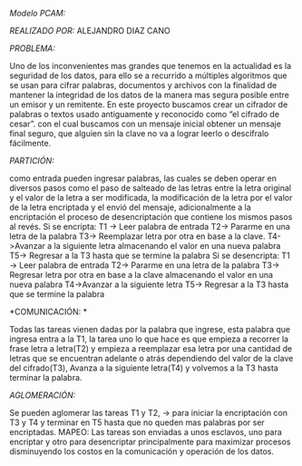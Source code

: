 *Modelo PCAM:*

*REALIZADO POR:*  ALEJANDRO DIAZ CANO

*PROBLEMA:* 

Uno de los inconvenientes mas grandes que tenemos en la actualidad es la seguridad de los datos, para ello se a recurrido a múltiples algoritmos que se usan para cifrar palabras, documentos y archivos con la finalidad de mantener la integridad de los datos de la manera mas segura posible entre un emisor y un remitente.
En este proyecto buscamos crear un cifrador de palabras o textos usado antiguamente y reconocido como “el cifrado de cesar”. con el cual buscamos con un mensaje inicial obtener un mensaje final seguro, que alguien sin la clave no va a lograr leerlo o descífralo fácilmente.

*PARTICIÓN:*

como entrada pueden ingresar palabras, las cuales se deben operar en diversos pasos como el paso de salteado de las letras entre la letra original y el valor de la letra a ser modificada, la modificación de la letra por el valor de la letra encriptada y el envió del mensaje, adicionalmente a la encriptación el proceso de desencriptación que contiene los mismos pasos al revés.
Si se encripta:
T1 -> Leer palabra de entrada
T2-> Pararme en una letra de la palabra
T3-> Reemplazar letra por otra en base a la clave.
T4->Avanzar a la siguiente letra almacenando el valor en una nueva palabra
T5-> Regresar a la T3 hasta que se termine la palabra
Si se desencripta: 
T1 -> Leer palabra de entrada
T2-> Pararme en una letra de la palabra
T3-> Regresar letra por otra en base a la clave almacenando el valor en una nueva palabra
T4->Avanzar a la siguiente letra
T5-> Regresar a la T3 hasta que se termine la palabra

*COMUNICACIÓN: *

Todas las tareas vienen dadas por la palabra que ingrese, esta palabra que ingresa entra a la T1, la tarea uno lo que hace es que empieza a recorrer la frase letra a letra(T2) y empieza a reemplazar esa letra por una cantidad de letras que se encuentran adelante o atrás dependiendo del valor de la clave del cifrado(T3), Avanza a la siguiente letra(T4) y volvemos a la T3 hasta terminar la palabra. 


*AGLOMERACIÓN:*

Se pueden aglomerar las tareas T1 y T2, -> para iniciar la encriptación con T3 y T4 y terminar en T5 hasta que no queden mas palabras por ser encriptadas.
MAPEO: Las tareas son enviadas a unos esclavos, uno para encriptar y otro para desencriptar principalmente para maximizar procesos disminuyendo los costos en la comunicación y operación de los datos.



